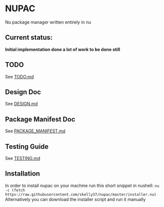 # NUPAC
Nu package manager written entirely in nu

## Current status:
**Initial implementation done a lot of work to be done still**

## TODO
See [TODO.md](docs/TODO.md)

## Design Doc
See [DESIGN.md](docs/DESIGN.md)

## Package Manifest Doc
See [PACKAGE_MANIFEST.md](docs/PACKAGE_MANIFEST.md)

## Testing Guide
See [TESTING.md](testing/TESTING.md)

## Installation
In order to install nupac on your machine run this short snippet in nushell: `nu -c (fetch https://raw.githubusercontent.com/skelly37/nupac/master/installer.nu)`
Alternatively you can download the installer script and run it manually
